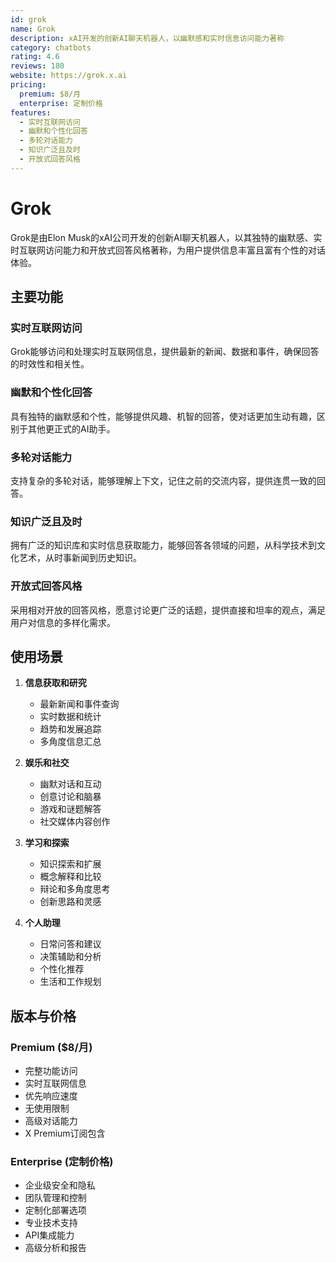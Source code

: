```yaml
---
id: grok
name: Grok
description: xAI开发的创新AI聊天机器人，以幽默感和实时信息访问能力著称
category: chatbots
rating: 4.6
reviews: 180
website: https://grok.x.ai
pricing:
  premium: $8/月
  enterprise: 定制价格
features:
  - 实时互联网访问
  - 幽默和个性化回答
  - 多轮对话能力
  - 知识广泛且及时
  - 开放式回答风格
---
```


# Grok

Grok是由Elon Musk的xAI公司开发的创新AI聊天机器人，以其独特的幽默感、实时互联网访问能力和开放式回答风格著称，为用户提供信息丰富且富有个性的对话体验。

## 主要功能

### 实时互联网访问
Grok能够访问和处理实时互联网信息，提供最新的新闻、数据和事件，确保回答的时效性和相关性。

### 幽默和个性化回答
具有独特的幽默感和个性，能够提供风趣、机智的回答，使对话更加生动有趣，区别于其他更正式的AI助手。

### 多轮对话能力
支持复杂的多轮对话，能够理解上下文，记住之前的交流内容，提供连贯一致的回答。

### 知识广泛且及时
拥有广泛的知识库和实时信息获取能力，能够回答各领域的问题，从科学技术到文化艺术，从时事新闻到历史知识。

### 开放式回答风格
采用相对开放的回答风格，愿意讨论更广泛的话题，提供直接和坦率的观点，满足用户对信息的多样化需求。

## 使用场景

1. **信息获取和研究**
   - 最新新闻和事件查询
   - 实时数据和统计
   - 趋势和发展追踪
   - 多角度信息汇总

2. **娱乐和社交**
   - 幽默对话和互动
   - 创意讨论和脑暴
   - 游戏和谜题解答
   - 社交媒体内容创作

3. **学习和探索**
   - 知识探索和扩展
   - 概念解释和比较
   - 辩论和多角度思考
   - 创新思路和灵感

4. **个人助理**
   - 日常问答和建议
   - 决策辅助和分析
   - 个性化推荐
   - 生活和工作规划

## 版本与价格

### Premium ($8/月)
- 完整功能访问
- 实时互联网信息
- 优先响应速度
- 无使用限制
- 高级对话能力
- X Premium订阅包含

### Enterprise (定制价格)
- 企业级安全和隐私
- 团队管理和控制
- 定制化部署选项
- 专业技术支持
- API集成能力
- 高级分析和报告
